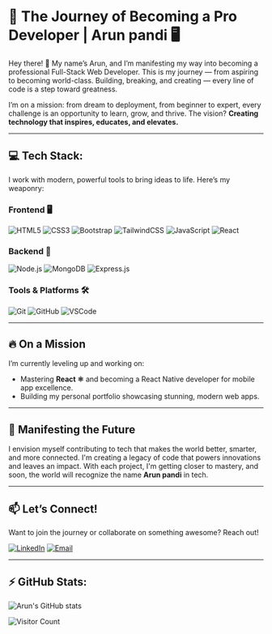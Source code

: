 # 🚀 The Journey of Becoming a Pro Developer | Arun pandi 🖥️ 

Hey there! 👋 My name’s Arun, and I’m manifesting my way into becoming a professional Full-Stack Web Developer. This is my journey — from aspiring to becoming world-class. Building, breaking, and creating — every line of code is a step toward greatness.

I’m on a mission: from dream to deployment, from beginner to expert, every challenge is an opportunity to learn, grow, and thrive. The vision? **Creating technology that inspires, educates, and elevates.**

---

## 💻 Tech Stack:
I work with modern, powerful tools to bring ideas to life. Here’s my weaponry:

### Frontend 🖥️
![HTML5](https://img.shields.io/badge/-HTML5-E34F26?style=for-the-badge&logo=html5&logoColor=fff)
![CSS3](https://img.shields.io/badge/-CSS3-1572B6?style=for-the-badge&logo=css3&logoColor=fff)
![Bootstrap](https://img.shields.io/badge/-Bootstrap-4c0bce?style=for-the-badge&logo=Bootstrap&logoColor=fff)
![TailwindCSS](https://img.shields.io/badge/-TailwindCSS-38B2AC?style=for-the-badge&logo=tailwind-css&logoColor=fff)
![JavaScript](https://img.shields.io/badge/-JavaScript-F7DF1E?style=for-the-badge&logo=javascript&logoColor=000)
![React](https://img.shields.io/badge/-React-61DAFB?style=for-the-badge&logo=react&logoColor=000)

### Backend 🔧
![Node.js](https://img.shields.io/badge/-Node.js-339933?style=for-the-badge&logo=node.js&logoColor=fff)
![MongoDB](https://img.shields.io/badge/-MongoDB-47A248?style=for-the-badge&logo=mongodb&logoColor=fff)
![Express.js](https://img.shields.io/badge/-Express.js-000000?style=for-the-badge&logo=express&logoColor=fff)

### Tools & Platforms 🛠️
![Git](https://img.shields.io/badge/-Git-F05032?style=for-the-badge&logo=git&logoColor=fff)
![GitHub](https://img.shields.io/badge/-GitHub-181717?style=for-the-badge&logo=github&logoColor=fff)
![VSCode](https://img.shields.io/badge/-VSCode-007ACC?style=for-the-badge&logo=visual-studio-code&logoColor=fff)

---

## 🔥 On a Mission
I’m currently leveling up and working on:
- Mastering **React ⚛️** and becoming a React Native developer for mobile app excellence.
- Building my personal portfolio showcasing stunning, modern web apps.
---

## 🌱 Manifesting the Future
I envision myself contributing to tech that makes the world better, smarter, and more connected. I'm creating a legacy of code that powers innovations and leaves an impact. With each project, I'm getting closer to mastery, and soon, the world will recognize the name **Arun pandi** in tech.

---



## 📫 Let’s Connect!
Want to join the journey or collaborate on something awesome? Reach out!

[![LinkedIn](https://img.shields.io/badge/LinkedIn-0077B5?style=for-the-badge&logo=linkedin&logoColor=white)](https://www.linkedin.com/in/arunpandi66/)
[![Email](https://img.shields.io/badge/Email-D14836?style=for-the-badge&logo=gmail&logoColor=white)](mailto:arunravi166@gmail.com)


---
## ⚡ GitHub Stats:
![Arun's GitHub stats](https://github-readme-stats.vercel.app/api?username=crcravi66&show_icons=true&theme=radical)

![Visitor Count](https://komarev.com/ghpvc/?username=crcravi66&color=blue)



<!---
crcravi66/crcravi66 is a ✨ special ✨ repository because its `README.md` (this file) appears on your GitHub profile.
You can click the Preview link to take a look at your changes.
--->
